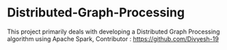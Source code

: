 # Distributed-Graph-Processing

This project primarily deals with developing a Distributed Graph Processing algorithm using Apache Spark,
 Contributor : https://github.com/Divyesh-19  
